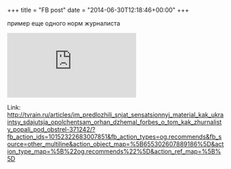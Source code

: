 +++
title = "FB post"
date = "2014-06-30T12:18:46+00:00"
+++

пример еще одного норм журналиста

![Photo](https://external.xx.fbcdn.net/safe_image.php?d=AQDbg9cIR9vaHq90&w=130&h=130&url=http%3A%2F%2Ftvrain.ru%2Fmedia%2Fupload%2Fimages%2Fquicksync%2F2014%2F05%2Fgfh.jpg&cfs=1&upscale=1&_nc_hash=AQBUUvEvhNF8YgnL)


Link: http://tvrain.ru/articles/im_predlozhili_snjat_sensatsionnyj_material_kak_ukraintsy_sdajutsja_opolchentsam_orhan_dzhemal_forbes_o_tom_kak_zhurnalisty_popali_pod_obstrel-371242/?fb_action_ids=10152322683007851&fb_action_types=og.recommends&fb_source=other_multiline&action_object_map=%5B655302607889186%5D&action_type_map=%5B%22og.recommends%22%5D&action_ref_map=%5B%5D
